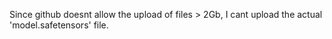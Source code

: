 Since github doesnt allow the upload of files > 2Gb, I cant upload the actual 'model.safetensors' file.
